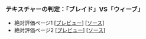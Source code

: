 ### テキスチャーの判定：「ブレイド」VS「ウィーブ」

- 絶対評価ページ1 [[プレビュー]](https://blog.henryfren.ch/pages/texture-abs-1.html) [[ソース]](https://raw.githubusercontent.com/zchenry/pages/master/texture-abs-1.html)
- 絶対評価ページ2 [[プレビュー]](https://blog.henryfren.ch/pages/texture-abs-2.html) [[ソース]](https://raw.githubusercontent.com/zchenry/pages/master/texture-abs-2.html)
